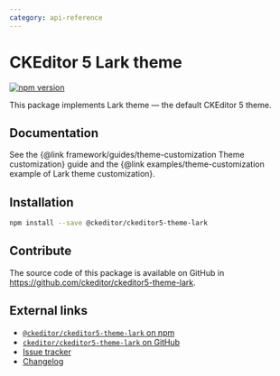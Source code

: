 ```yaml
---
category: api-reference
---
```


# CKEditor 5 Lark theme

[![npm version](https://badge.fury.io/js/%40ckeditor%2Fckeditor5-theme-lark.svg)](https://www.npmjs.com/package/@ckeditor/ckeditor5-theme-lark)

This package implements Lark theme &mdash; the default CKEditor 5 theme.

## Documentation

See the {@link framework/guides/theme-customization Theme customization} guide and the {@link examples/theme-customization example of Lark theme customization}.

## Installation

```bash
npm install --save @ckeditor/ckeditor5-theme-lark
```

## Contribute

The source code of this package is available on GitHub in https://github.com/ckeditor/ckeditor5-theme-lark.

## External links

* [`@ckeditor/ckeditor5-theme-lark` on npm](https://www.npmjs.com/package/@ckeditor/ckeditor5-theme-lark)
* [`ckeditor/ckeditor5-theme-lark` on GitHub](https://github.com/ckeditor/ckeditor5-theme-lark)
* [Issue tracker](https://github.com/ckeditor/ckeditor5/issues)
* [Changelog](https://github.com/ckeditor/ckeditor5-theme-lark/blob/master/CHANGELOG.md)
